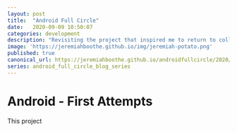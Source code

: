 ```yaml
---
layout: post
title:  "Android Full Circle"
date:   2020-09-09 10:50:07
categories: development
description: "Revisiting the project that inspired me to return to college after 20 years, and earn my Computer Science Degree"
image: 'https://jeremiahboothe.github.io/img/jeremiah-potato.png'
published: true
canonical_url: https://jeremiahboothe.github.io/androidfullcircle/2020/09/09/android_full_circle_start.html
series: android_full_circle_blog_series
---
```


# Android - First Attempts
This project
